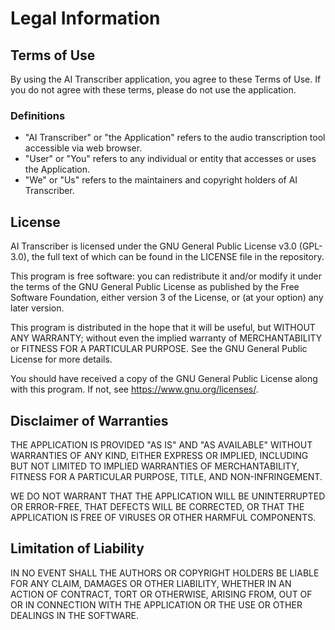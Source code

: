 # Legal Information

## Terms of Use

By using the AI Transcriber application, you agree to these Terms of Use. If you do not agree with these terms, please do not use the application.

### Definitions

- "AI Transcriber" or "the Application" refers to the audio transcription tool accessible via web browser.
- "User" or "You" refers to any individual or entity that accesses or uses the Application.
- "We" or "Us" refers to the maintainers and copyright holders of AI Transcriber.

## License

AI Transcriber is licensed under the GNU General Public License v3.0 (GPL-3.0), the full text of which can be found in the LICENSE file in the repository.

This program is free software: you can redistribute it and/or modify it under the terms of the GNU General Public License as published by the Free Software Foundation, either version 3 of the License, or (at your option) any later version.

This program is distributed in the hope that it will be useful, but WITHOUT ANY WARRANTY; without even the implied warranty of MERCHANTABILITY or FITNESS FOR A PARTICULAR PURPOSE. See the GNU General Public License for more details.

You should have received a copy of the GNU General Public License along with this program. If not, see <https://www.gnu.org/licenses/>.

## Disclaimer of Warranties

THE APPLICATION IS PROVIDED "AS IS" AND "AS AVAILABLE" WITHOUT WARRANTIES OF ANY KIND, EITHER EXPRESS OR IMPLIED, INCLUDING BUT NOT LIMITED TO IMPLIED WARRANTIES OF MERCHANTABILITY, FITNESS FOR A PARTICULAR PURPOSE, TITLE, AND NON-INFRINGEMENT.

WE DO NOT WARRANT THAT THE APPLICATION WILL BE UNINTERRUPTED OR ERROR-FREE, THAT DEFECTS WILL BE CORRECTED, OR THAT THE APPLICATION IS FREE OF VIRUSES OR OTHER HARMFUL COMPONENTS.

## Limitation of Liability

IN NO EVENT SHALL THE AUTHORS OR COPYRIGHT HOLDERS BE LIABLE FOR ANY CLAIM, DAMAGES OR OTHER LIABILITY, WHETHER IN AN ACTION OF CONTRACT, TORT OR OTHERWISE, ARISING FROM, OUT OF OR IN CONNECTION WITH THE APPLICATION OR THE USE OR OTHER DEALINGS IN THE SOFTWARE.